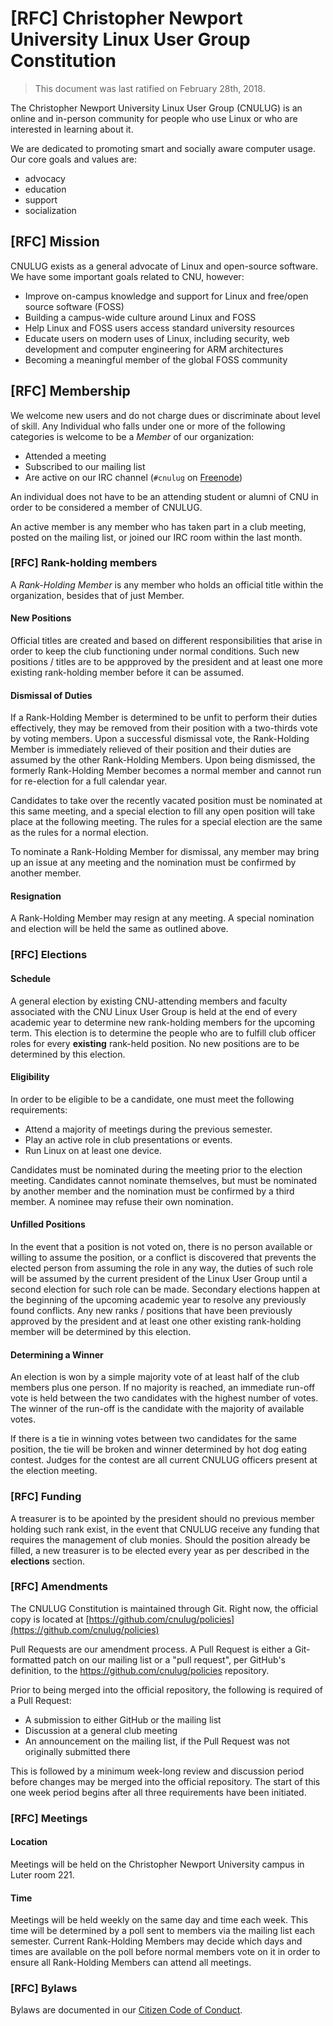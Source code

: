 # [RFC] Christopher Newport University Linux User Group Constitution

> This document was last ratified on February 28th, 2018.

The Christopher Newport University Linux User Group (CNULUG) is an online and
in-person community for people who use Linux or who are interested in learning
about it.

We are dedicated to promoting smart and socially aware computer usage.
Our core goals and values are:

- advocacy
- education
- support
- socialization

## [RFC] Mission

CNULUG exists as a general advocate of Linux and open-source software.
We have some important goals related to CNU, however:

- Improve on-campus knowledge and support for Linux and free/open source software (FOSS)
- Building a campus-wide culture around Linux and FOSS
- Help Linux and FOSS users access standard 
  university resources
- Educate users on modern uses of Linux, including security, web development 
  and computer engineering for ARM architectures
- Becoming a meaningful member of the global FOSS community

## [RFC] Membership

We welcome new users and do not charge dues or discriminate about level of
skill. Any Individual who falls under one or more of the following categories is
welcome to be a *Member* of our organization:

- Attended a meeting
- Subscribed to our mailing list
- Are active on our IRC channel (`#cnulug` on [Freenode](https://freenode.net/))

An individual does not have to be an attending student or alumni of CNU in order to be considered a member of CNULUG.

An active member is any member who has taken part in a club meeting, posted on the mailing list, or joined our IRC room within the last month.

### [RFC] Rank-holding members

A *Rank-Holding Member* is any member who holds an official title within the
organization, besides that of just Member.

#### New Positions
Official titles are created and based on different responsibilities that arise
in order to keep the club functioning under normal conditions. Such new 
positions / titles are to be appproved by the president and at least
one more existing rank-holding member before it can be assumed.

#### Dismissal of Duties
If a Rank-Holding Member is determined to be unfit to perform their duties effectively,
they may be removed from their position with a two-thirds vote by voting members. Upon
a successful dismissal vote, the Rank-Holding Member is immediately relieved of their
position and their duties are assumed by the other Rank-Holding Members. Upon being
dismissed, the formerly Rank-Holding Member becomes a normal member and cannot run
for re-election for a full calendar year.

Candidates to take over the recently vacated position must be nominated at this same meeting, and a
special election to fill any open position will take place at the following meeting. 
The rules for a special election are the same as the rules for a normal election.

To nominate a Rank-Holding Member for dismissal, any member may bring up an issue at
any meeting and the nomination must be confirmed by another member.

#### Resignation
A Rank-Holding Member may resign at any meeting. A special nomination and election will be held
the same as outlined above.

### [RFC] Elections

#### Schedule
A general election by existing CNU-attending members and faculty associated with
the CNU Linux User Group is held at the end of every academic year to determine
new rank-holding members for the upcoming term. This election is to determine
the people who are to fulfill club officer roles for every **existing**
rank-held position. No new positions are to be
determined by this election.

#### Eligibility
In order to be eligible to be a candidate, one must meet the following requirements:
- Attend a majority of meetings during the previous semester.
- Play an active role in club presentations or events.
- Run Linux on at least one device.

Candidates must be nominated during the meeting prior to the election meeting.
Candidates cannot nominate themselves, but must be nominated by another member
and the nomination must be confirmed by a third member. A nominee may refuse their
own nomination.

#### Unfilled Positions
In the event that a position is not voted on, there
is no person available or willing to assume the position, or a conflict is
discovered that prevents the elected person from assuming the role in any way,
the duties of such role will be assumed by the current president of the Linux
User Group until a second election for such role can be made. Secondary
elections happen at the beginning of the upcoming academic year to resolve any
previously found conflicts. Any new ranks / positions that have been previously
approved by the president and at least one other existing rank-holding member
will be determined by this election.


#### Determining a Winner
An election is won by a simple majority vote of at least half of the club
members plus one person. If no majority is reached, an immediate run-off
vote is held between the two candidates with the highest number of votes.
The winner of the run-off is the candidate with the majority of available votes.

If there is a tie in winning votes between two candidates for the same position, the tie
will be broken and winner determined by hot dog eating contest. Judges for
the contest are all current CNULUG officers present at the election meeting.

### [RFC] Funding

A treasurer is to be apointed by the president should no previous member holding such rank exist, in the event that CNULUG receive any funding that requires the management of club monies. Should the position already be filled, a new treasurer is to be elected every year as per described in the **elections** section.

### [RFC] Amendments

The CNULUG Constitution is maintained through Git. Right now, the official copy is located at [https://github.com/cnulug/policies](https://github.com/cnulug/policies)

Pull Requests are our amendment process.
A Pull Request is either a Git-formatted patch on our mailing list or a "pull request", per GitHub's definition, to the https://github.com/cnulug/policies repository.

Prior to being merged into the official repository, the following is required of a Pull Request:

- A submission to either GitHub or the mailing list
- Discussion at a general club meeting
- An announcement on the mailing list, if the Pull Request was not originally submitted there

This is followed by a minimum week-long review and discussion period before changes may be merged into the official repository. The start of this one week period begins after all three requirements have been initiated.

### [RFC] Meetings

#### Location
Meetings will be held on the Christopher Newport University campus in Luter room 221.

#### Time
Meetings will be held weekly on the same day and time each week. This time will be determined by a poll
sent to members via the mailing list each semester. Current Rank-Holding Members may decide which days and times are
available on the poll before normal members vote on it in order to ensure all Rank-Holding Members can
attend all meetings.

### [RFC] Bylaws

Bylaws are documented in our [Citizen Code of Conduct](https://github.com/cnulug/policies/blob/master/citizen_code_of_conduct.md#citizen-code-of-conduct).

